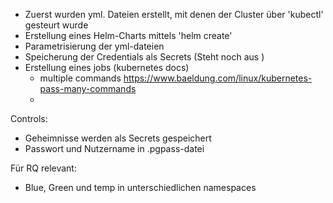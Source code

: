 - Zuerst wurden yml. Dateien erstellt, mit denen der Cluster über 'kubectl' gesteurt wurde
- Erstellung eines Helm-Charts mittels 'helm create'
- Parametrisierung der yml-dateien
- Speicherung der Credentials als Secrets (Steht noch aus ) 
- Erstellung eines jobs (kubernetes docs)
  - multiple commands https://www.baeldung.com/linux/kubernetes-pass-many-commands
  - 

Controls:
- Geheimnisse werden als Secrets gespeichert
- Passwort und Nutzername in .pgpass-datei

Für RQ relevant: 
- Blue, Green und temp in unterschiedlichen namespaces
